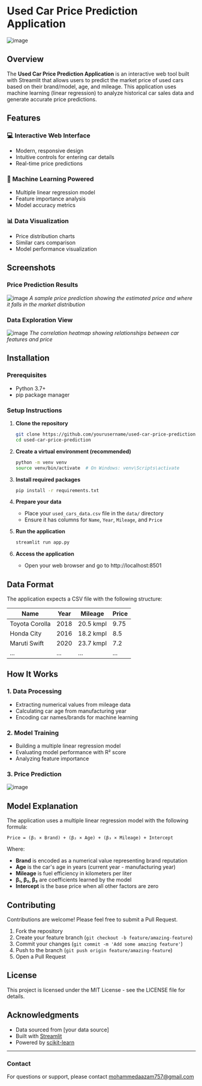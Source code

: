 # Used Car Price Prediction Application

![image](https://github.com/user-attachments/assets/8cffb0b4-5f1c-4a27-bd13-5a25f9dd1127)


## Overview

The **Used Car Price Prediction Application** is an interactive web tool built with Streamlit that allows users to predict the market price of used cars based on their brand/model, age, and mileage. This application uses machine learning (linear regression) to analyze historical car sales data and generate accurate price predictions.

## Features

### 💻 Interactive Web Interface
- Modern, responsive design
- Intuitive controls for entering car details
- Real-time price predictions

### 🤖 Machine Learning Powered
- Multiple linear regression model
- Feature importance analysis
- Model accuracy metrics

### 📊 Data Visualization
- Price distribution charts
- Similar cars comparison
- Model performance visualization

## Screenshots

### Price Prediction Results

![image](https://github.com/user-attachments/assets/19f16f37-66e3-426e-9178-27d1a5060227)
*A sample price prediction showing the estimated price and where it falls in the market distribution*

### Data Exploration View

![image](https://github.com/user-attachments/assets/ef817f75-bd9a-4fc8-8443-867ea97c3ce5)
*The correlation heatmap showing relationships between car features and price*

## Installation

### Prerequisites
- Python 3.7+
- pip package manager

### Setup Instructions

1. **Clone the repository**
   ```bash
   git clone https://github.com/yourusername/used-car-price-prediction.git
   cd used-car-price-prediction
   ```

2. **Create a virtual environment (recommended)**
   ```bash
   python -m venv venv
   source venv/bin/activate  # On Windows: venv\Scripts\activate
   ```

3. **Install required packages**
   ```bash
   pip install -r requirements.txt
   ```

4. **Prepare your data**
   - Place your `used_cars_data.csv` file in the `data/` directory
   - Ensure it has columns for `Name`, `Year`, `Mileage`, and `Price`

5. **Run the application**
   ```bash
   streamlit run app.py
   ```

6. **Access the application**
   - Open your web browser and go to http://localhost:8501

## Data Format

The application expects a CSV file with the following structure:

| Name           | Year | Mileage      | Price |
|----------------|------|--------------|-------|
| Toyota Corolla | 2018 | 20.5 kmpl    | 9.75  |
| Honda City     | 2016 | 18.2 kmpl    | 8.5   |
| Maruti Swift   | 2020 | 23.7 kmpl    | 7.2   |
| ...            | ...  | ...          | ...   |

## How It Works

### 1. Data Processing
- Extracting numerical values from mileage data
- Calculating car age from manufacturing year
- Encoding car names/brands for machine learning

### 2. Model Training
- Building a multiple linear regression model
- Evaluating model performance with R² score
- Analyzing feature importance

### 3. Price Prediction
![image](https://github.com/user-attachments/assets/871a0462-6544-45dc-8254-99d23d5b7f50)

## Model Explanation

The application uses a multiple linear regression model with the following formula:

```
Price = (β₁ × Brand) + (β₂ × Age) + (β₃ × Mileage) + Intercept
```

Where:
- **Brand** is encoded as a numerical value representing brand reputation
- **Age** is the car's age in years (current year - manufacturing year)
- **Mileage** is fuel efficiency in kilometers per liter
- **β₁, β₂, β₃** are coefficients learned by the model
- **Intercept** is the base price when all other factors are zero

## Contributing

Contributions are welcome! Please feel free to submit a Pull Request.

1. Fork the repository
2. Create your feature branch (`git checkout -b feature/amazing-feature`)
3. Commit your changes (`git commit -m 'Add some amazing feature'`)
4. Push to the branch (`git push origin feature/amazing-feature`)
5. Open a Pull Request

## License

This project is licensed under the MIT License - see the LICENSE file for details.

## Acknowledgments

- Data sourced from [your data source]
- Built with [Streamlit](https://streamlit.io/)
- Powered by [scikit-learn](https://scikit-learn.org/)

---

### Contact

For questions or support, please contact mohammedaazam757@gmail.com
